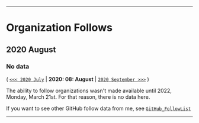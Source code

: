 
***

# Organization Follows

## 2020 August

### No data

( [`<<< 2020 July`](/Follows/2020/07_July/) | **2020: 08: August** | [`2020 September >>>`](/Follows/2020/09_September/) )

The ability to follow organizations wasn't made available until 2022, Monday, March 21st. For that reason, there is no data here.

If you want to see other GitHub follow data from me, see [`GitHub_FollowList`](https://github.com/seanpm2001/GitHub_FollowList/)

***
